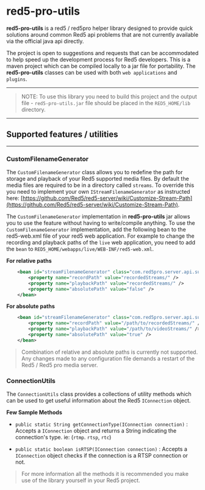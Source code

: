 # red5-pro-utils

__red5-pro-utils__ is a red5 / red5pro helper library designed to provide quick solutions around common Red5 api problems that are not currently available via the official java api directly.

The project is open to suggestions and requests that can be accommodated to help speed up the development process for Red5 developers. This is a maven project which can be compiled locally to a jar file for portability. The __red5-pro-utils__ classes can be used with both `web applications` and `plugins`.

---
> NOTE: To use this library you need to build this project and the output file - `red5-pro-utils.jar` file should be placed in the `RED5_HOME/lib` directory.
---



## Supported features / utilities
---


### CustomFilenameGenerator

The `CustomFilenameGenerator` class allows you to redefine the path for storage and playback of your Red5 supported media files. By default the media files are required to be in a directory called `streams`. To override this you need to implement your own `IStreamFilenameGenerator` as instructed here: [https://github.com/Red5/red5-server/wiki/Customize-Stream-Path](https://github.com/Red5/red5-server/wiki/Customize-Stream-Path).


The `CustomFilenameGenerator` implementation in __red5-pro-utils__ jar allows you to use the feature without having to write/compile anything. To use the `CustomFilenameGenerator` implementation, add the following bean to the  red5-web.xml file of your red5 web application. For example to change the recording and playback paths of the `live` web application, you need to add the `bean` to `RED5_HOME/webapps/live/WEB-INF/red5-web.xml`.



__For relative paths__

```xml
	<bean id="streamFilenameGenerator" class="com.red5pro.server.api.superutils.CustomFilenameGenerator"> 
   		<property name="recordPath" value="recordedStreams/" /> 
   		<property name="playbackPath" value="recordedStreams/" /> 
   		<property name="absolutePath" value="false" /> 
	</bean>
```


__For absolute paths__

```xml
	<bean id="streamFilenameGenerator" class="com.red5pro.server.api.superutils.CustomFilenameGenerator"> 
   		<property name="recordPath" value="/path/to/recordedStreams/" /> 
   		<property name="playbackPath" value="/path/to/videoStreams/" /> 
   		<property name="absolutePath" value="true" /> 
	</bean>
```

> Combination of relative and absolute paths is currently not supported.
> Any changes made to any configuration file demands a restart of the Red5 / Red5 pro media server.



### ConnectionUtils


The `ConnectionUtils` class provides a collections of utility methods which can be used to get useful information about the Red5 `IConnection` object.



__Few Sample Methods__


* `public static String getConnectionType(IConnection connection)` : Accepts a `IConnection` object and returns a String indicating the connection's type. ie: (`rtmp`. `rtsp`, `rtc`) 

* `public static boolean isRTSP(IConnection connection)` : Accepts a `IConnection` object checks if the connection is a RTSP connection or not.

> For more information all the methods it is recommended you make use of the library yourself in your Red5 project.



